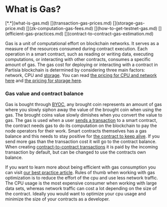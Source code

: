 # What is Gas?

<div class="dot-navigation" markdown>
   [*.*](what-is-gas.md)
   [](transaction-gas-prices.md)
   [](storage-gas-price.md)
   [](zk-computation-gas-fees.md)
   [](how-to-get-testnet-gas.md)
   [](efficient-gas-practices.md)
   [](contract-to-contract-gas-estimation.md)
</div>

Gas is a unit of computational effort on blockchain networks. It serves as a measure of the resources consumed during
contract execution. Each operation in a smart contract, such as reading or writing data, executing computations, or
interacting with other contracts, consumes a specific amount of gas. The gas cost for deploying or interacting with a
contract in Partisia blockchain is determined by considering three main factors: network, CPU
and [storage](storage-gas-price.md). You can read [the pricing for CPU and network here](transaction-gas-prices.md)
and [the pricing for storage here](storage-gas-price.md).

### Gas value and contract balance

Gas is bought through [BYOC](../../pbc-fundamentals/byoc.md), any brought coin represents an amount of gas where you
slowly siphon away the value of the brought coin when using the gas. The brought coins value slowly dimishes when you
convert the value to gas. The gas is used when a
user [sends a transaction](transaction-gas-prices.md#transaction-gas-prices) to a smart contract, the contract needs gas
to do its computation on the blockchain to pay the node operators for their work. Smart contracts themselves has a gas
balance and this needs to stay positive
for [the contract to keep alive](storage-gas-price.md#negative-contract-gas-balance). If you send more gas than the
transaction cost it
will go to the contract balance. When
creating [contract-to-contract transactions](contract-to-contract-gas-estimation.md#contract-to-contract-gas-estimation)
it is paid by the incoming transaction by default, but can be changed to use the contracts own balance.

If you want to learn more about being efficient with gas consumption you can
visit [our best practice article](efficient-gas-practices.md). Rules of thumb when working with gas optimization is to
reduce the effort of the
cpu and use less network traffic. The CPU usage is the most expensive consumer when
working with large data sets, whereas network traffic can cost a lot depending on the size of the contract. Ideally you
would want to optimize your cpu usage and minimize the size of your contracts as a developer.
